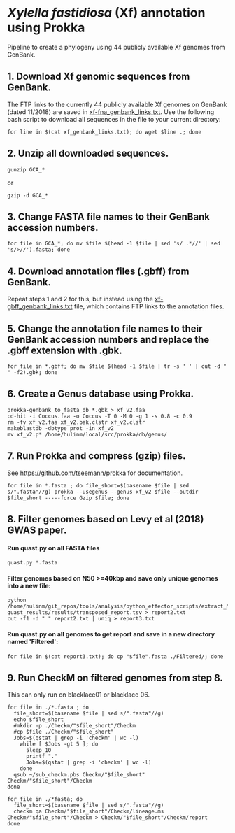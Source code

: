 # *Xylella fastidiosa* (Xf) annotation using Prokka
Pipeline to create a phylogeny using 44 publicly available Xf genomes from GenBank.
## 1. Download Xf genomic sequences from GenBank.
The FTP links to the currently 44 publicly available Xf genomes on GenBank (dated 11/2018) are saved in [xf-fna_genbank_links.txt](https://github.com/mirloupa/xf_phylogeny/blob/master/xf-fna_genbank_links.txt). Use the following bash script to download all sequences in the file to your current directory:
```
for line in $(cat xf_genbank_links.txt); do wget $line .; done
```
## 2. Unzip all downloaded sequences.
```
gunzip GCA_*
```
or
```
gzip -d GCA_*
```
## 3. Change FASTA file names to their GenBank accession numbers.
```
for file in GCA_*; do mv $file $(head -1 $file | sed 's/ .*//' | sed 's/>//').fasta; done
```
## 4. Download annotation files (.gbff) from GenBank.
Repeat steps 1 and 2 for this, but instead using the [xf-gbff_genbank_links.txt](https://github.com/mirloupa/xf_phylogeny/blob/master/xf-gbff_genbank_links.txt) file, which contains FTP links to the annotation files.
## 5. Change the annotation file names to their GenBank accession numbers and replace the .gbff extension with .gbk.
```
for file in *.gbff; do mv $file $(head -1 $file | tr -s ' ' | cut -d " " -f2).gbk; done
```
## 6. Create a Genus database using Prokka.
```
prokka-genbank_to_fasta_db *.gbk > xf_v2.faa
cd-hit -i Coccus.faa -o Coccus -T 0 -M 0 -g 1 -s 0.8 -c 0.9
rm -fv xf_v2.faa xf_v2.bak.clstr xf_v2.clstr
makeblastdb -dbtype prot -in xf_v2
mv xf_v2.p* /home/hulinm/local/src/prokka/db/genus/
```
## 7. Run Prokka and compress (gzip) files.
See https://github.com/tseemann/prokka for documentation.
```
for file in *.fasta ; do file_short=$(basename $file | sed s/".fasta"//g) prokka --usegenus --genus xf_v2 $file --outdir $file_short -----force Gzip $file; done
```
## 8. Filter genomes based on Levy et al (2018) GWAS paper.
#### Run quast.py on all FASTA files
```
quast.py *.fasta
```
#### Filter genomes based on N50 >=40kbp and save only unique genomes into a new file:
```
python /home/hulinm/git_repos/tools/analysis/python_effector_scripts/extract_N50filtered_genomes.py quast_results/results/transposed_report.tsv > report2.txt
cut -f1 -d " " report2.txt | uniq > report3.txt 
```

#### Run quast.py on all genomes to get report and save in a new directory named 'Filtered':
```
for file in $(cat report3.txt); do cp "$file".fasta ./Filtered/; done
```
## 9. Run CheckM on filtered genomes from step 8.
This can only run on blacklace01 or blacklace 06. 
```
for file in ./*.fasta ; do
  file_short=$(basename $file | sed s/".fasta"//g) 
  echo $file_short 
  #mkdir -p ./Checkm/"$file_short"/Checkm 
  #cp $file ./Checkm/"$file_short" 
  Jobs=$(qstat | grep -i 'checkm' | wc -l) 
    while [ $Jobs -gt 5 ]; do 
      sleep 10
      printf "." 
      Jobs=$(qstat | grep -i 'checkm' | wc -l) 
    done
  qsub ~/sub_checkm.pbs Checkm/"$file_short" Checkm/"$file_short"/Checkm 
done
```
```
for file in ./*fasta; do
  file_short=$(basename $file | sed s/".fasta"//g)
  checkm qa Checkm/"$file_short"/Checkm/lineage.ms Checkm/"$file_short"/Checkm > Checkm/"$file_short"/Checkm/report
done
```

```
